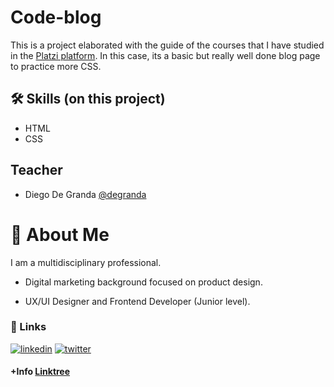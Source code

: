 
# Code-blog

This is a project elaborated with the guide of the courses that I have studied in the  [Platzi platform](https://platzi.com/).
In this case, its a basic but really well done blog page to practice more CSS.
## 🛠 Skills (on this project)
- HTML
- CSS



## Teacher

- Diego De Granda [@degranda](https://github.com/degranda/Platzi-blog)




# 🚀 About Me

I am a multidisciplinary professional.

- Digital marketing background focused on product design.

- UX/UI Designer and Frontend Developer (Junior level).

### 🔗 Links

[![linkedin](https://img.shields.io/badge/linkedin-0A66C2?style=for-the-badge&logo=linkedin&logoColor=white)](https://www.linkedin.com/in/maria-fernanda-v-m-a4579476/)
[![twitter](https://img.shields.io/badge/twitter-1DA1F2?style=for-the-badge&logo=twitter&logoColor=white)](https://twitter.com/maria0221)


#### +Info [Linktree](https://linktr.ee/mk_smart_life_code)
